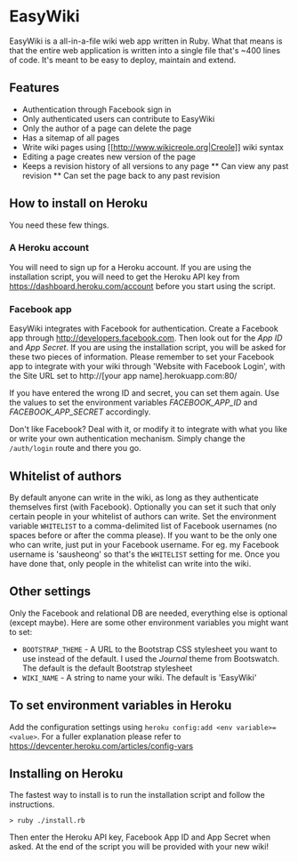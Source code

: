 # EasyWiki

EasyWiki is a all-in-a-file wiki web app written in Ruby. What that means is that the entire web application is written into a single file that's ~400 lines of code. It's meant to be easy to deploy, maintain and extend.

## Features

* Authentication through Facebook sign in
* Only authenticated users can contribute to EasyWiki
* Only the author of a page can delete the page
* Has a sitemap of all pages
* Write wiki pages using [[http://www.wikicreole.org|Creole]] wiki syntax 
* Editing a page creates new version of the page
* Keeps a revision history of all versions to any page
** Can view any past revision
** Can set the page back to any past revision

## How to install on Heroku

You need these few things.

### A Heroku account

You will need to sign up for a Heroku account. If you are using the installation script, you will need to get the Heroku API key from https://dashboard.heroku.com/account before you start using the script.

### Facebook app

EasyWiki integrates with Facebook for authentication. Create a Facebook app through http://developers.facebook.com. Then look out for the *App ID* and *App Secret*. If you are using the installation script, you will be asked for these two pieces of information. Please remember to set your Facebook app to integrate with your wiki through 'Website with Facebook Login', with the Site URL set to http://[your app name].herokuapp.com:80/

If you have entered the wrong ID and secret, you can set them again. Use the values to set the environment variables *FACEBOOK_APP_ID* and *FACEBOOK_APP_SECRET* accordingly.

Don't like Facebook? Deal with it, or modify it to integrate with what you like or write your own authentication mechanism. Simply change the `/auth/login` route and there you go.

  
## Whitelist of authors

By default anyone can write in the wiki, as long as they authenticate themselves first (with Facebook). Optionally you can set it such that only certain people in your whitelist of authors can write. Set the environment variable `WHITELIST` to a comma-delimited list of Facebook usernames (no spaces before or after the comma please). If you want to be the only one who can write, just put in your Facebook username. For eg. my Facebook username is 'sausheong' so that's the `WHITELIST` setting for me. Once you have done that, only people in the whitelist can write into the wiki. 

## Other settings

Only the Facebook and relational DB are needed, everything else is optional (except maybe). Here are some other environment variables you might want to set:

* `BOOTSTRAP_THEME` - A URL to the Bootstrap CSS stylesheet you want to use instead of the default. I used the *Journal* theme from Bootswatch. The default is the default Bootstrap stylesheet
* `WIKI_NAME` - A string to name your wiki. The default is 'EasyWiki'  

## To set environment variables in Heroku

Add the configuration settings using `heroku config:add <env variable>=<value>`. For a fuller explanation please refer to https://devcenter.heroku.com/articles/config-vars
  
## Installing on Heroku

The fastest way to install is to run the installation script and follow the instructions.
    
    > ruby ./install.rb
    
Then enter the Heroku API key, Facebook App ID and App Secret when asked. At the end of the script you will be provided with your new wiki!
